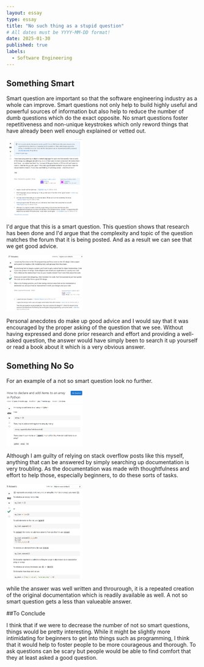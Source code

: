 ```yaml
---
layout: essay
type: essay
title: "No such thing as a stupid question"
# All dates must be YYYY-MM-DD format!
date: 2025-01-30
published: true
labels:
  - Software Engineering
---
```

## Something Smart
Smart question are important so that the software engineering industry as a whole can improve.  Smart questions not only help to build highly useful and powerful sources of information but also help to reduce the number of dumb questions which do the exact opposite.  No smart questions foster repetitiveness and non-unique keystrokes which only reword things that have already been well enough explained or vetted out.  

<img width="200px" 
     class="rounded float-start pe-4" 
     src="../img/Smart Question.png" >

I'd argue that this is a smart question.  This question shows that research has been done and I'd argue that the complexity and topic of the question matches the forum that it is being posted.  And as a result we can see that we get good advice.


<img width="200px" 
     class="rounded float-start pe-4" 
     src="../img/Smart Answer.png" >
     
Personal anecdotes do make up good advice and I would say that it was encouraged by the proper asking of the question that we see.  Without having expressed and done prior research and effort and providing a well-asked question, the answer would have simply been to search it up yourself or read a book about it which is a very obvious answer.

## Something No So

For an example of a not so smart question look no further.

<img width="200px" 
     class="rounded float-start pe-4" 
     src="../img/Stupid Question.png" >

Although I am guilty of relying on stack overflow posts like this myself, anything that can be answered by simply searching up documentation is very troubling.  As the documentation was made with thoughtfulness and effort to help those, especially beginners, to do these sorts of tasks.

<img width="200px" 
     class="rounded float-start pe-4" 
     src="../img/Stupid Answer.png" >

while the answer was well written and throurough, it is a repeated creation of the original documentation which is readily available as well.  A not so smart question gets a less than valueable answer.

##To Conclude

I think that if we were to decrease the number of not so smart questions, things would be pretty interesting.  While it might be slightly more intimidating for beginners to get into things such as programming, I think that it would help to foster people to be more courageous and thorough.  To ask questions can be scary but people would be able to find comfort that they at least asked a good question.
